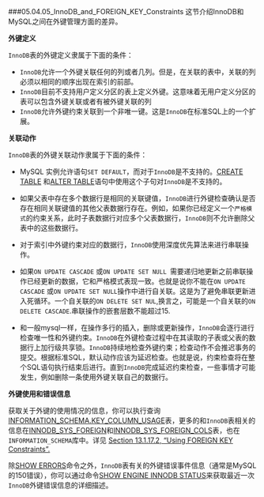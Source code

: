 ###05.04.05_InnoDB_and_FOREIGN_KEY_Constraints
这节介绍InnoDB和MySQL之间在外键管理方面的差异。

<b>外键定义</b>
	
`InnoDB`表的外键定义隶属于下面的条件：
	
* `InnoDB`允许一个外键关联任何的列或者几列。但是，在关联的表中，关联的列必须以相同的顺序出现在索引的前部。
* `InnoDB`目前不支持用户定义分区的表上定义外键。这意味着无用户定义分区的表可以包含外键关联或者有被外键关联的列
* `InnoDB`允许外键约束关联到一个非唯一键。这是`InnoDB`在标准SQL上的一个扩展。

<b>关联动作</b>

`InnoDB`表的外键关联动作隶属于下面的条件：

* MySQL 实例允许语句`SET DEFAULT`，而对于`InnoDB`是不支持的。[CREATE TABLE][13.01.17] 和[ALTER TABLE][13.01.07]语句中使用这个子句对`InnoDB`是不支持的。

* 如果父表中存在多个数据行是相同的关联键值，`InnoDB`进行外键检查确认是否存在相同关联键值的其他父表数据行存在。例如，如果你已经定义一个`严格模式`的约束关系，此时子表数据行对应多个父表数据行，`InnoDB`则不允许删除父表中的这些数据行。

* 对于索引中外键约束对应的数据行，`InnoDB`使用深度优先算法来进行串联操作。

* 如果`ON UPDATE CASCADE` 或`ON UPDATE SET NULL `需要递归地更新之前串联操作已经更新的数据，它和严格模式表现一致。也就是说你不能在`ON UPDATE CASCADE` 或`ON UPDATE SET NULL`操作中进行自关联。这是为了避免串联更新进入死循环。一个自关联的`ON DELETE SET NUL`,换言之，可能是一个自关联的`ON DELETE CASCADE`.串联操作的嵌套层数不能超过15.

* 和一般mysql一样，在操作多行的插入，删除或更新操作，`InnoDB`会逐行进行检查唯一性和外键约束。`InnoDB`在外键检查过程中在其读取的子表或父表的数据行上加行级共享锁。`InnoDB`持续地检查外键约束；检查动作不会推迟事务的提交。根据标准SQL，默认动作应该为延迟检查。也就是说，约束检查将在整个SQL语句执行结束后进行。直到`InnoDB`完成延迟约束检查，一些事情才可能发生，例如删除一条使用外键关联自己的数据行。

<b> 外键使用和错误信息</b>

获取关于外键的使用情况的信息，你可以执行查询[INFORMATION_SCHEMA.KEY_COLUMN_USAGE][20.11]表，更多的和`InnoDB`表相关的信息在[INNODB_SYS_FOREIGN][20.30.11]和[INNODB_SYS_FOREIGN_COLS][20.30.12]表，也在`INFORMATION_SCHEMA`库中。详见 [Section 13.1.17.2, “Using FOREIGN KEY Constraints”.][20.11]

除[SHOW ERRORS][13.07.05.18]命令之外，`InnoDB`表有关的外键错误事件信息（通常是MySQL的150错误），你可以通过命令[SHOW ENGINE INNODB STATUS][13.07.05.16]来获取最近一次`InnoDB`外键错误信息的详细描述。


[13.07.05.18]:(../Chapter-13/13.07.05_SHOW_Syntax.md#13.07.05.18)
[13.07.05.16]:(../Chapter-13/13.07.05_SHOW_Syntax.md#13.07.05.16)

[13.01.17]:(../Chapter_13/13.01.17_CREATE_TABLE_Syntax.md)
[13.01.17.02]:(../Chapter_13/13.01.17_CREATE_TABLE_Syntax.md#13.1.17.2)

[13.01.07]:(../Chapter_13/13.01.17_ALTER_TABLE_Syntax.md)
[20.11]:(../Chapter_20/20.11.00_The_INFORMATION_SCHEMA_KEY_COLUMN_USAGE_Table.md)
[20.30.11]:(../Chapter_20/20.30.11_The_INFORMATION_SCHEMA_INNODB_SYS_FOREIGN_Table.md)
[20.30.12]:(../Chapter_20/20.30.12_The_INFORMATION_SCHEMA_INNODB_SYS_FOREIGN_COLS_Table.md)